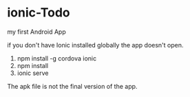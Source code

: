 # ionic-Todo
my first Android App

if you don't have Ionic installed globally the app doesn't open.

1. npm install -g cordova ionic
2. npm install
2. ionic serve

The apk file is not the final version of the app.
